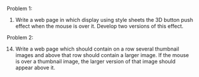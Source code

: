 Problem 1:

1. Write a web page in which display using style sheets the 3D button push effect when the mouse is over it. Develop two versions of this effect.

Problem 2:

14. Write a web page which should contain on a row several thumbnail images and above that row should contain a larger image. 
If the mouse is over a thumbnail image, the larger version of that image should appear above it.
